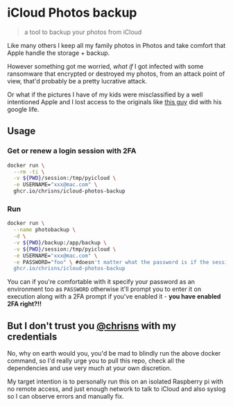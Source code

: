 # iCloud Photos backup

> a tool to backup your photos from iCloud

Like many others I keep all my family photos in Photos and take comfort that Apple handle the storage + backup.

However something got me worried, _what if_ I got infected with some ransomware that encrypted or destroyed my photos, from an attack point of view, that'd probably be a pretty lucrative attack.

Or what if the pictures I have of my kids were misclassified by a well intentioned Apple and I lost access to the originals like [this guy](https://news.yahoo.com/dad-took-photos-naked-toddler-142928196.html) did with his google life.

## Usage

### Get or renew a login session with 2FA
```bash
docker run \
  --rm -ti \
  -v ${PWD}/session:/tmp/pyicloud \
  -e USERNAME="xxx@mac.com" \
  ghcr.io/chrisns/icloud-photos-backup
```

### Run

```bash
docker run \
  --name photobackup \
  -d \
  -v ${PWD}/backup:/app/backup \
  -v ${PWD}/session:/tmp/pyicloud \
  -e USERNAME="xxx@mac.com" \
  -e PASSWORD="foo" \ #doesn't matter what the password is if the session is established
  ghcr.io/chrisns/icloud-photos-backup
```

You can if you're comfortable with it specify your password as an environment too as `PASSWORD` otherwise it'll prompt you to enter it on execution along with a 2FA prompt if you've enabled it - **you have enabled 2FA right?!!**

## But I don't trust you [@chrisns](@chrisns) with my credentials

No, why on earth would you, you'd be mad to blindly run the above docker command, so I'd really urge you to pull this repo, check all the dependencies and use very much at your own discretion.

My target intention is to personally run this on an isolated Raspberry pi with no remote access, and just enough network to talk to iCloud and also syslog so I can observe errors and manually fix.
